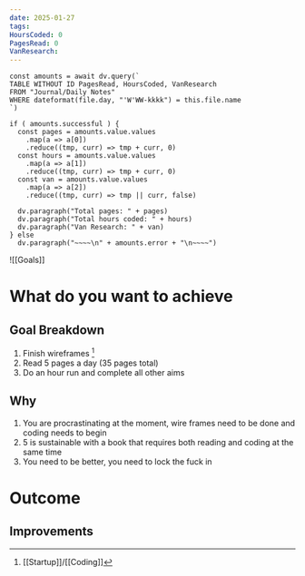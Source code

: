 ```yaml
---
date: 2025-01-27
tags: 
HoursCoded: 0
PagesRead: 0
VanResearch:
---
```

```dataviewjs
const amounts = await dv.query(`
TABLE WITHOUT ID PagesRead, HoursCoded, VanResearch
FROM "Journal/Daily Notes"
WHERE dateformat(file.day, "'W'WW-kkkk") = this.file.name
`)

if ( amounts.successful ) {
  const pages = amounts.value.values
    .map(a => a[0])
    .reduce((tmp, curr) => tmp + curr, 0)
  const hours = amounts.value.values
    .map(a => a[1])
    .reduce((tmp, curr) => tmp + curr, 0)
  const van = amounts.value.values
    .map(a => a[2])
    .reduce((tmp, curr) => tmp || curr, false)

  dv.paragraph("Total pages: " + pages)
  dv.paragraph("Total hours coded: " + hours)
  dv.paragraph("Van Research: " + van)
} else
  dv.paragraph("~~~~\n" + amounts.error + "\n~~~~")

```

![[Goals]]
# What do you want to achieve
## Goal Breakdown
1. Finish wireframes [^1]
2. Read 5 pages a day (35 pages total)
3. Do an hour run and complete all other aims
## Why
1. You are procrastinating at the moment, wire frames need to be done and coding needs to begin
2. 5 is sustainable with a book that requires both reading and coding at the same time
3. You need to be better, you need to lock the fuck in
# Outcome
## Improvements

[^1]: [[Startup]]/[[Coding]]